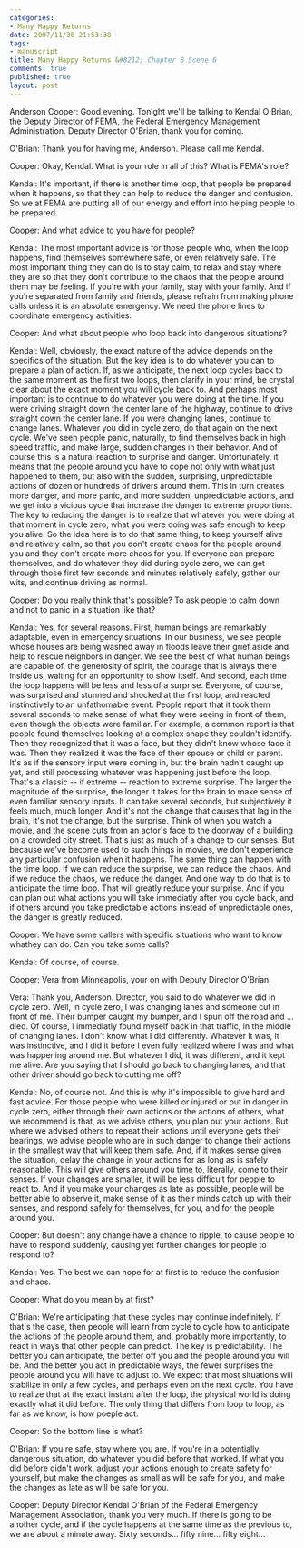 ```yaml
--- 
categories: 
- Many Happy Returns
date: 2007/11/30 21:53:38
tags: 
- manuscript
title: Many Happy Returns &#8212; Chapter 8 Scene 6
comments: true
published: true
layout: post
---
```


Anderson Cooper:  Good evening.  Tonight we'll be talking to Kendal O'Brian, the Deputy Director of FEMA, the Federal Emergency Management Administration.  Deputy Director O'Brian, thank you for coming.

O'Brian:  Thank you for having me, Anderson.  Please call me Kendal.

Cooper:  Okay, Kendal.  What is your role in all of this?  What is FEMA's role?

Kendal:  It's important, if there is another time loop, that people be prepared when it happens, so that they can help to reduce the danger and confusion.  So we at FEMA are putting all of our energy and effort into helping people to be prepared.

Cooper:  And what advice to you have for people?

Kendal:  The most important advice is for those people who, when the loop happens, find themselves somewhere safe, or even relatively safe.  The most important thing they can do is to stay calm, to relax and stay where they are so that they don't contribute to the chaos that the people around them may be feeling.  If you're with your family, stay with your family.  And if you're separated from family and friends, please refrain from making phone calls unless it is an absolute emergency.  We need the phone lines to coordinate emergency activities.

Cooper:  And what about people who loop back into dangerous situations?

Kendal:  Well, obviously, the exact nature of the advice depends on the specifics of the situation.  But the key idea is to do whatever you can to prepare a plan of action.  If, as we anticipate, the next loop cycles back to the same moment as the first two loops, then clarify in your mind, be crystal clear about the exact moment you will cycle back to.  And perhaps most important is to continue to do whatever you were doing at the time.  If you were driving straight down the center lane of the highway, continue to drive straight down the center lane.  If you were changing lanes, continue to change lanes.  Whatever you did in cycle zero, do that again on the next cycle.  We've seen people panic, naturally, to find themselves back in high speed traffic, and make large, sudden changes in their behavior.  And of course this is a natural reaction to surprise and danger.  Unfortunately, it means that the people around you have to cope not only with what just happened to them, but also with the sudden, surprising, unpredictable actions of dozen or hundreds of drivers around them.  This in turn creates more danger, and more panic, and more sudden, unpredictable actions, and we get into a vicious cycle that increase the danger to extreme proportions.  The key to reducing the danger is to realize that whatever you were doing at that moment in cycle zero, what you were doing was safe enough to keep you alive.  So the idea here is to do that same thing, to keep yourself alive and relatively calm, so that you don't create chaos for the people around you and they don't create more chaos for you.  If everyone can prepare themselves, and do whatever they did during cycle zero, we can get through those first few seconds and minutes relatively safely, gather our wits, and continue driving as normal.

Cooper:  Do you really think that's possible?  To ask people to calm down and not to panic in a situation like that?

Kendal:  Yes, for several reasons.  First, human beings are remarkably adaptable, even in emergency situations.  In our business, we see people whose houses are being washed away in floods leave their grief aside and help to rescue neighbors in danger.  We see the best of what human beings are capable of, the generosity of spirit, the courage that is always there inside us, waiting for an opportunity to show itself.  And second, each time the loop happens will be less and less of a surprise.  Everyone, of course, was surprised and stunned and shocked at the first loop, and reacted instinctively to an unfathomable event.  People report that it took them several seconds to make sense of what they were seeing in front of them, even though the objects were familiar.  For example, a common report is that people found themselves looking at a complex shape they couldn't identify.  Then they recognized that it was a face, but they didn't know whose face it was.  Then they realized it was the face of their spouse or child or parent.  It's as if the sensory input were coming in, but the brain hadn't caught up yet, and still processing whatever was happening just before the loop.  That's a classic -- if extreme -- reaction to extreme surprise.  The larger the magnitude of the surprise, the longer it takes for the brain to make sense of even familiar sensory inputs.  It can take several seconds, but subjectively it feels much, much longer.  And it's not the change that causes that lag in the brain, it's not the change, but the surprise.  Think of when you watch a movie, and the scene cuts from an actor's face to the doorway of a building on a crowded city street.  That's just as much of a change to our senses.  But because we've become used to such things in movies, we don't experience any particular confusion when it happens.  The same thing can happen with the time loop.  If we can reduce the surprise, we can reduce the chaos.  And if we reduce the chaos, we reduce the danger.  And one way to do that is to anticipate the time loop.  That will greatly reduce your surprise.  And if you can plan out what actions you will take immediatly after you cycle back, and if others around you take predictable actions instead of unpredictable ones, the danger is greatly reduced.

Cooper:  We have some callers with specific situations who want to know whathey can do.  Can you take some calls?

Kendal:  Of course, of course.

Cooper:  Vera from Minneapolis, your on with Deputy Director O'Brian.

Vera:  Thank you, Anderson.  Director, you said to do whatever we did in cycle zero.  Well, in cycle zero, I was changing lanes and someone cut in front of me.  Their bumper caught my bumper, and I spun off the road and ... died.  Of course, I immediatly found myself back in that traffic, in the middle of changing lanes.  I don't know what I did differently.  Whatever it was, it was instinctive, and I did it before I even fully realized where I was and what was happening around me.  But whatever I did, it was different, and it kept me alive.  Are you saying that I should go back to changing lanes, and that other driver should go back to cutting me off?

Kendal:  No, of course not.  And this is why it's impossible to give hard and fast advice.  For those people who were killed or injured or put in danger in cycle zero, either through their own actions or the actions of others, what we recommend is that, as we advise others, you plan out  your actions.  But where we advised others to repeat their actions until everyone gets their bearings, we advise people who are in such danger to change their actions in the smallest way that will keep them safe.  And, if it makes sense given the situation, delay the change in your actions for as long as is safely reasonable.  This will give others around you time to, literally, come to their senses.  If your changes are smaller, it will be less difficult for people to react to.  And if you make your changes as late as possible, people will be better able to observe it, make sense of it as their minds catch up with their senses, and respond safely for themselves, for you, and for the people around you.

Cooper:  But doesn't any change have a chance to ripple, to cause people to have to respond suddenly, causing yet further changes for people to respond to?

Kendal:  Yes.  The best we can hope for at first is to reduce the confusion and chaos.

Cooper:  What do you mean by at first?

O'Brian:  We're anticipating that these cycles may continue indefinitely.  If that's the case, then people will learn from cycle to cycle how to anticipate the actions of the people around them, and, probably more importantly, to react in ways that other people can predict.  The key is predictability.  The better you can anticipate, the better off you and the people around you will be.  And the better you act in predictable ways, the fewer surprises the people around you will have to adjust to.  We expect that most situations will stabilize in only a few cycles, and perhaps even on the next cycle.  You have to realize that at the exact instant after the loop, the physical world is doing exactly what it did before.  The only thing that differs from loop to loop, as far as we know, is how poeple act.

Cooper:  So the bottom line is what?

O'Brian:  If you're safe, stay where you are.  If you're in a potentially dangerous situation, do whatever you did before that worked.  If what you did before didn't work, adjust your actions enough to create safety for yourself, but make the changes as small as will be safe for you, and make the changes as late as will be safe for you.

Cooper:  Deputy Director Kendal O'Brian of the Federal Emergency Management Association, thank you very much.  If there is going to be another cycle, and if the cycle happens at the same time as the previous to, we are about a minute away.  Sixty seconds...  fifty nine... fifty eight...
